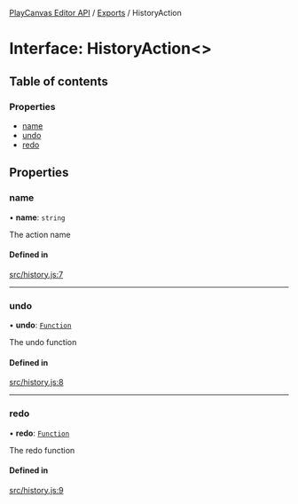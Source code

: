 [PlayCanvas Editor API](../README.md) / [Exports](../modules.md) / HistoryAction

# Interface: HistoryAction\<\>

## Table of contents

### Properties

- [name](HistoryAction.md#name)
- [undo](HistoryAction.md#undo)
- [redo](HistoryAction.md#redo)

## Properties

### name

• **name**: `string`

The action name

#### Defined in

[src/history.js:7](https://github.com/playcanvas/editor-api/blob/2f0bc85/src/history.js#L7)

___

### undo

• **undo**: [`Function`]( https://developer.mozilla.org/docs/Web/JavaScript/Reference/Global_Objects/Function )

The undo function

#### Defined in

[src/history.js:8](https://github.com/playcanvas/editor-api/blob/2f0bc85/src/history.js#L8)

___

### redo

• **redo**: [`Function`]( https://developer.mozilla.org/docs/Web/JavaScript/Reference/Global_Objects/Function )

The redo function

#### Defined in

[src/history.js:9](https://github.com/playcanvas/editor-api/blob/2f0bc85/src/history.js#L9)
